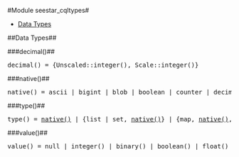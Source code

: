 

#Module seestar_cqltypes#
* [Data Types](#types)



<a name="types"></a>

##Data Types##




###<a name="type-decimal">decimal()</a>##



<pre>decimal() = {Unscaled::integer(), Scale::integer()}</pre>



###<a name="type-native">native()</a>##



<pre>native() = ascii | bigint | blob | boolean | counter | decimal | double | float | int | text | timestamp | uuid | varchar | varint | timeuuid | inet</pre>



###<a name="type-type">type()</a>##



<pre>type() = <a href="#type-native">native()</a> | {list | set, <a href="#type-native">native()</a>} | {map, <a href="#type-native">native()</a>, <a href="#type-native">native()</a>} | {custom, string()}</pre>



###<a name="type-value">value()</a>##



<pre>value() = null | integer() | binary() | boolean() | float() | <a href="inet.md#type-ip_address">inet:ip_address()</a> | <a href="#type-decimal">decimal()</a> | list() | dict() | set()</pre>
